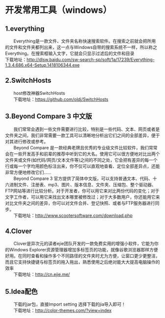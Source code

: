 # 开发常用工具（windows）
## 1.everything
 &#160; &#160; &#160; &#160;Everything是一款文件、文件夹名称快速搜索软件。在搜索之前就会把所用的文件和文件夹都列出来，这一点与Windows自带的搜索系统不一样，所以称之Everything。在搜索框输入文字，它就会只显示过滤后的文件和目录  
 下载地址：http://dlsw.baidu.com/sw-search-sp/soft/1a/17239/Everything-1.3.4.686.x64-Setup.1418106344.exe 
## 2.SwitchHosts
 &#160; &#160; &#160; &#160;host修改神器SwitchHosts  
 &#160; &#160; &#160; &#160;下载地址：https://github.com/oldj/SwitchHosts
## 3.Beyond Compare 3 中文版
  &#160; &#160; &#160; &#160;我们常常会遇到一些文件需要进行比较，特别是一些代码、文本、网页或者是文件夹之间，我们非常需要一款工具可以清晰地分析出它们之间的全部差异，便于对其进行修改或参考。  
  &#160; &#160; &#160; &#160;Beyond Compare 是一款经典老牌且优秀的专业级文件比较软件，我们常常会在一些开发高手和前辈的推荐中听到它的大名。使用它可以很方便地对比出两个文件夹或文件(如代码/网页/文本文件等)之间的不同之处，它会把有差异的每一个行或每一个字均用颜色标注出来，你不仅可以直观地查看、定位全部差异点，还能非常方便地修改它们……  
  &#160; &#160; &#160; &#160;Beyond Compare 3 官方提供了简体中文版，可以支持普通文本、代码、十六进制文件、注册表、mp3、图片、版本信息、文件夹、压缩包、整个驱动器、FTP网站等进行比较分析。对于开发者，你可以用它来对比两份代码的变化；对于文字工作者，可以用它来找出文本哪里被修改过；对于大多数用户，你还能用它来对比文件夹之间的差异，你可以对文件合并、登记快照、或者与FTP服务器进行同步。  
  &#160; &#160; &#160; &#160;下载地址：http://www.scootersoftware.com/download.php
## 4.Clover
&#160; &#160; &#160; &#160;Clover是异次元的读者ejie团队开发的一款免费实用的增强小软件，它能为你的Windows Explorer资源管理器增加多标签页的功能，就像谷歌浏览器那样方便好用。在同时查看和操作多个不同路径的文件夹时尤为方便，让窗口更少更整洁，而且它支持快捷键与标签页的拖入拖出，熟悉使用之后绝对能大大提高电脑操作的效率  
&#160; &#160; &#160; &#160;下载地址：http://cn.ejie.me/
## 5.Idea配色
&#160; &#160; &#160; &#160;下载的jar包，直接Import setting 选择下载的jia导入即可！  
&#160; &#160; &#160; &#160;下载地址：http://color-themes.com/?view=index
 

